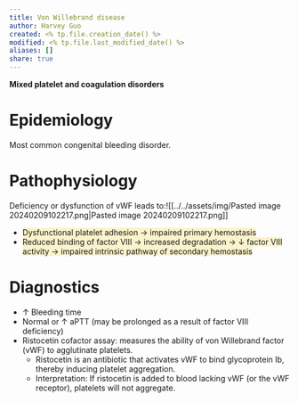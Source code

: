 ```yaml
---
title: Von Willebrand disease
author: Harvey Guo
created: <% tp.file.creation_date() %>
modified: <% tp.file.last_modified_date() %>
aliases: []
share: true
---
```



**Mixed platelet and coagulation disorders**
# Epidemiology
Most common congenital bleeding disorder.
# Pathophysiology
Deficiency or dysfunction of vWF leads to:![[../../assets/img/Pasted image 20240209102217.png|Pasted image 20240209102217.png]]
- <span style="background:rgba(240, 200, 0, 0.2)">Dysfunctional platelet adhesion → impaired primary hemostasis</span>
- <span style="background:rgba(240, 200, 0, 0.2)">Reduced binding of factor VIII → increased degradation → ↓ factor VIII activity → impaired intrinsic pathway of secondary hemostasis</span>
# Diagnostics
- ↑ Bleeding time
- Normal or ↑ aPTT (may be prolonged as a result of factor VIII deficiency)
- Ristocetin cofactor assay: measures the ability of von Willebrand factor (vWF) to agglutinate platelets.
	- Ristocetin is an antibiotic that activates vWF to bind glycoprotein Ib, thereby inducing platelet aggregation.
	- Interpretation: If ristocetin is added to blood lacking vWF (or the vWF receptor), platelets will not aggregate.
